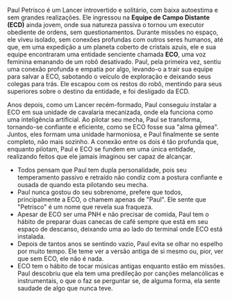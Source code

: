 Paul Petrisco é um Lancer introvertido e solitário, com baixa autoestima e sem grandes realizações. Ele ingressou na **Equipe de Campo Distante (ECD)** ainda jovem, onde sua natureza passiva o tornou um executor obediente de ordens, sem questionamentos. Durante missões no espaço, ele viveu isolado, sem conexões profundas com outros seres humanos, até que, em uma expedição a um planeta coberto de cristais azuis, ele e sua equipe encontraram uma entidade senciente chamada **ECO**, uma voz feminina emanando de um robô desativado. Paul, pela primeira vez, sentiu uma conexão profunda e empatia por algo, levando-o a trair sua equipe para salvar a ECO, sabotando o veículo de exploração e deixando seus colegas para trás. Ele escapou com os restos do robô, mentindo para seus superiores sobre o destino da entidade, e foi desligado da ECD.

Anos depois, como um Lancer recém-formado, Paul conseguiu instalar a ECO em sua unidade de cavalaria mecanizada, onde ela funciona como uma inteligência artificial. Ao pilotar seu mecha, Paul se transforma, tornando-se confiante e eficiente, como se ECO fosse sua "alma gêmea". Juntos, eles formam uma unidade harmoniosa, e Paul finalmente se sente completo, não mais sozinho. A conexão entre os dois é tão profunda que, enquanto pilotam, Paul e ECO se fundem em uma única entidade, realizando feitos que ele jamais imaginou ser capaz de alcançar.

- Todos pensam que Paul tem dupla personalidade, pois seu temperamento passivo e retraído não condiz com a postura confiante e ousada de quando esta pilotando seu mecha.
- Paul nunca gostou do seu sobrenome, prefere que todos, principalmente a ECO, o chamem apenas de "Paul". Ele sente que "Petrisco" é um nome que revela sua fraqueza.
- Apesar de ECO ser uma PNH e não precisar de comida, Paul tem o hábito de preparar duas canecas de café sempre que está em seu espaço de descanso, deixando uma ao lado do terminal onde ECO está instalada.
- Depois de tantos anos se sentindo vazio, Paul evita se olhar no espelho por muito tempo. Ele teme ver a versão antiga de si mesmo ou, pior, ver que sem ECO, ele não é nada.
- ECO tem o hábito de tocar músicas antigas enquanto estão em missões. Paul descobriu que ela tem uma predileção por canções melancólicas e instrumentais, o que o faz se perguntar se, de alguma forma, ela sente saudade de algo que nunca teve.
